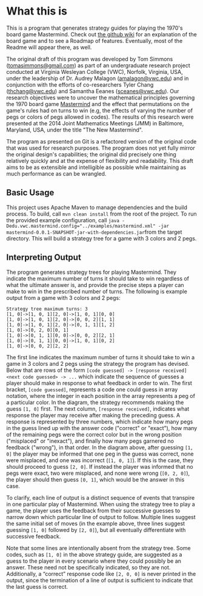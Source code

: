# What this is
This is a program that generates strategy guides for playing the 1970's board game Mastermind. Check out [the github wiki](https://github.com/Tomboyo/mastermind/wiki) for an explanation of the board game and to see a Roadmap of features. Eventually, most of the Readme will appear there, as well.

The original draft of this program was developed by Tom Simmons (tomasimmons@gmail.com) as part of an undergraduate research project conducted at Virginia Wesleyan College (VWC), Norfolk, Virginia, USA, under the leadership of Dr. Audrey Malagon (amalagon@vwc.edu) and in conjunction with the efforts of co-researchers Tyler Chang (thchang@vwc.edu) and Samantha Eeanes (sceanes@vwc.edu). Our research objectives were to uncover the mathematical principles governing the 1970 board game [Mastermind](https://en.wikipedia.org/wiki/Mastermind_(board_game)) and the effect that permutations on the game's rules had on turns to win (e.g, the effects of varying the number of pegs or colors of pegs allowed in codes). The results of this research were presented at the 2014 Joint Mathematics Meetings (JMM) in Baltimore, Maryland, USA, under the title "The New Mastermind".

The program as presented on Git is a refactored version of the original code that was used for research purposes. The program does not yet fully mirror the original design's capabilities; the original did precisely one thing relatively quickly and at the expense of flexibility and readability. This draft aims to be as extensible and intelligible as possible while maintaining as much performance as can be wrangled.

Basic Usage
-----------
This project uses Apache Maven to manage dependencies and the build process. To build, call `mvn clean install` from the root of the project. To run the provided example configuration, call `java -Dedu.vwc.mastermind.config="../examples/mastermind.xml" -jar mastermind-0.0.1-SNAPSHOT-jar-with-dependencies.jar`from the target directory. This will build a strategy tree for a game with 3 colors and 2 pegs.

Interpreting Output
-------------------
The program generates strategy trees for playing Mastermind. They indicate the maximum number of turns it should take to win regardless of what the ultimate answer is, and provide the precise steps a player can make to win in the prescribed number of turns. The following is example output from a game with 3 colors and 2 pegs:
`````
Strategy tree maximum turns: 3
[1, 0]->[1, 0, 1][2, 0]->[1, 0, 1][0, 0]
[1, 0]->[1, 0, 1][2, 0]->[0, 0, 2][1, 1]
[1, 0]->[1, 0, 1][2, 0]->[0, 1, 1][1, 2]
[1, 0]->[0, 2, 0][0, 1]
[1, 0]->[0, 1, 1][0, 0]->[0, 0, 2][2, 1]
[1, 0]->[0, 1, 1][0, 0]->[1, 0, 1][0, 2]
[1, 0]->[0, 0, 2][2, 2]

`````
The first line indicates the maximum number of turns it should take to win a game in 3 colors and 2 pegs using the strategy the program has devised. Below that are rows of the form `[code guessed] -> [response received] <next code guessed> -> ...` which indicate the sequence of guesses a player should make in response to what feedback in order to win. The first bracket, `[code guessed]`, represents a code one could guess in array notation, where the integer in each position in the array represents a peg of a particular color. In the diagram, the strategy recommends making the guess `[1, 0]` first. The next column, `[response received]`, indicates what response the player may receive after making the preceding guess. A response is represented by three numbers, which indicate how many pegs in the guess lined up with the answer code ("correct" or "exact"), how many of the remaining pegs were the correct color but in the wrong position ("misplaced" or "inexact"), and finally how many pegs garnered no feedback ("wrong"), in that order. In the diagram above, after guessing `[1, 0]` the player may be informed that one peg in the guess was correct, none were misplaced, and one was incorrect (`[1, 0, 1]`). If this is the case, they should proceed to guess `[2, 0]`. If instead the player was informed that no pegs were exact, two were misplaced, and none were wrong (`[0, 2, 0]`), the player should then guess `[0, 1]`, which would be the answer in this case.

To clarify, each line of output is a distinct sequence of events that transpire in one particular play of Mastermind. When using the strategy tree to play a game, the player uses the feedback from their successive guesses to narrow down which particular line of output to follow. Multiple lines suggest the same initial set of moves (in the example above, three lines suggest guessing `[1, 0]` followed by `[2, 0]`), but all eventually differentiate with successive feedback.

Note that some lines are intentionally absent from the strategy tree. Some codes, such as `[1, 0]` in the above strategy guide, are suggested as a guess to the player in every scenario where they could possibly be an answer. These need not be specifically indicated, so they are not. Additionally, a “correct” response code like `[2, 0, 0]` is never printed in the output, since the termination of a line of output is sufficient to indicate that the last guess is correct.
